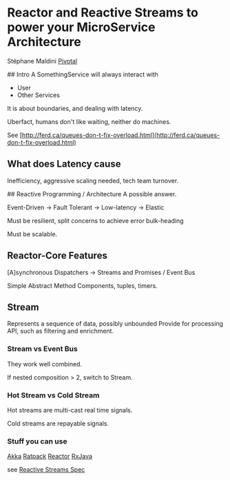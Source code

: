 # Reactor and Reactive Streams to power your MicroService Architecture 
Stéphane Maldini [Pivotal](http://www.pivotal.io/)

## Intro
A SomethingService will always interact with

* User
* Other Services

It is about boundaries, and dealing with latency.

Uberfact, humans don't like waiting, neither do machines.

See [http://ferd.ca/queues-don-t-fix-overload.html](http://ferd.ca/queues-don-t-fix-overload.html)

## What does Latency cause
Inefficiency, aggressive scaling needed, tech team turnover.

## Reactive Programming / Architecture
A possible answer.

Event-Driven -> Fault Tolerant -> Low-latency -> Elastic

Must be resilient, split concerns to achieve error bulk-heading

Must be scalable.


## Reactor-Core Features
[A]synchronous Dispatchers -> Streams and Promises / Event Bus

Simple Abstract Method Components, tuples, timers.


## Stream
Represents a sequence of data, possibly unbounded
Provide for processing API, such as filtering and enrichment.

### Stream vs Event Bus
They work well combined.

If nested composition > 2, switch to Stream.


### Hot Stream vs Cold Stream
Hot streams are multi-cast real time signals.

Cold streams are repayable signals.


### Stuff you can use
[Akka](http://akka.io/)
[Ratpack](http://www.ratpack.io/)
[Reactor](https://github.com/reactor/reactor)
[RxJava](https://github.com/ReactiveX/RxJava)

see [Reactive Streams Spec](http://www.reactive-streams.org/)